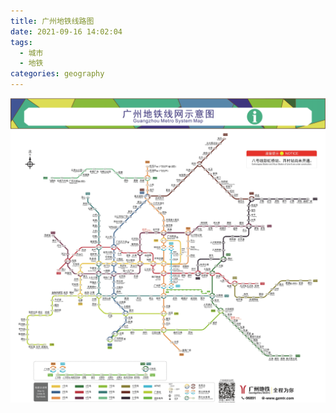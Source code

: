 ```yaml
---
title: 广州地铁线路图
date: 2021-09-16 14:02:04
tags:
  - 城市
  - 地铁
categories: geography
---
```


![](/images/map/metro-guangzhou.gif)
